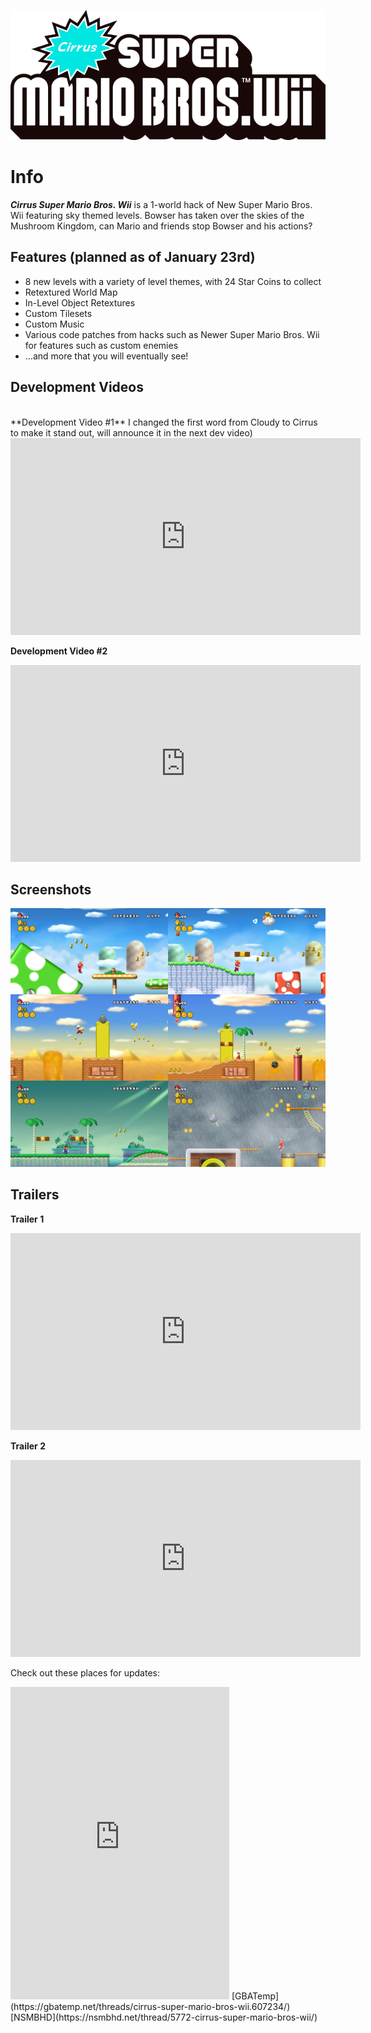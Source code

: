 ![Logo](CirrusSMBWmodLogo.png)
  
# Info
  ***Cirrus Super Mario Bros. Wii*** is a 1-world hack of New Super Mario Bros. Wii featuring sky themed levels. Bowser has taken over the skies of the Mushroom Kingdom, can Mario and friends stop Bowser and his actions?


## Features (planned as of January 23rd)
- 8 new levels with a variety of level themes, with 24 Star Coins to collect
- Retextured World Map
- In-Level Object Retextures
- Custom Tilesets
- Custom Music
- Various code patches from hacks such as Newer Super Mario Bros. Wii for features such as custom enemies
- …and more that you will eventually see!

## Development Videos
<br>
**Development Video #1** I changed the first word from Cloudy to Cirrus to make it stand out, will announce it in the next dev video)
<iframe width="560" height="315" src="https://www.youtube.com/embed/LjRiZnIgKRs" title="YouTube video player" frameborder="0" allow="accelerometer; autoplay; clipboard-write; encrypted-media; gyroscope; picture-in-picture" allowfullscreen></iframe>

**Development Video #2**
<iframe width="560" height="315" src="https://www.youtube.com/embed/l58S0nX8t38" title="YouTube video player" frameborder="0" allow="accelerometer; autoplay; clipboard-write; encrypted-media; gyroscope; picture-in-picture" allowfullscreen></iframe>

## Screenshots

![ScreenshotGallery](https://github.com/techmuse8/techmuse8.github.io/blob/master/docs/Misc/IMG/CSMBWScreenshotGallery.png?raw=true)

## Trailers

**Trailer 1**
<iframe width="560" height="315" src="https://www.youtube.com/embed/RfkBsTj2pWE" title="YouTube video player" frameborder="0" allow="accelerometer; autoplay; clipboard-write; encrypted-media; gyroscope; picture-in-picture" allowfullscreen></iframe>

**Trailer 2**
<iframe width="560" height="315" src="https://www.youtube.com/embed/4WVexp2UpYg" title="YouTube video player" frameborder="0" allow="accelerometer; autoplay; clipboard-write; encrypted-media; gyroscope; picture-in-picture" allowfullscreen></iframe>

Check out these places for updates:
<iframe src="https://ptb.discord.com/widget?id=1000865896400703548&theme=dark" width="350" height="500" allowtransparency="true" frameborder="0" sandbox="allow-popups allow-popups-to-escape-sandbox allow-same-origin allow-scripts"></iframe> 
[GBATemp](https://gbatemp.net/threads/cirrus-super-mario-bros-wii.607234/) 
[NSMBHD](https://nsmbhd.net/thread/5772-cirrus-super-mario-bros-wii/)

